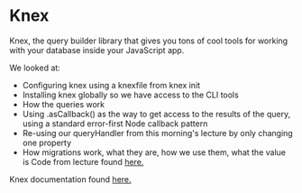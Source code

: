 # Knex

Knex, the query builder library that gives you tons of cool tools for working with your database inside your JavaScript app.

We looked at:

* Configuring knex using a knexfile from knex init
* Installing knex globally so we have access to the CLI tools
* How the queries work
* Using .asCallback() as the way to get access to the results of the query, using a standard error-first Node callback pattern
* Re-using our queryHandler from this morning's lecture by only changing one property
* How migrations work, what they are, how we use them, what the value is
Code from lecture found [here.](https://gist.github.com/donburks/2a30acef414a04dde798eccafe465377)

Knex documentation found [here.](https://knexjs.org/)